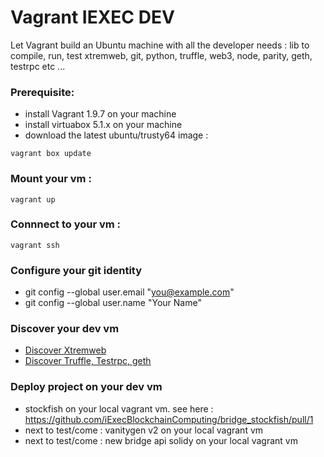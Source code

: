 
# Vagrant IEXEC DEV 


Let Vagrant build an Ubuntu machine with all the developer needs :
lib to compile, run, test xtremweb, git, python, truffle, web3, node, parity, geth, testrpc etc ...

### Prerequisite:

* install Vagrant 1.9.7 on your machine 
* install virtuabox 5.1.x on your machine  
* download the latest ubuntu/trusty64 image :
```
vagrant box update
```

### Mount your vm :
```
vagrant up
```
### Connnect to your vm  :
```
vagrant ssh
```

### Configure your git identity
* git config --global user.email "you@example.com"
* git config --global user.name "Your Name"


### Discover your dev vm

* [Discover Xtremweb](discoverXtremweb.md)
* [Discover Truffle, Testrpc, geth](discoverTruffleTestRpcGeth.md)

### Deploy project on your dev vm

* stockfish on your local vagrant vm. see here : https://github.com/iExecBlockchainComputing/bridge_stockfish/pull/1
* next to test/come : vanitygen v2 on your local vagrant vm
* next to test/come : new bridge api solidy on your local vagrant vm
